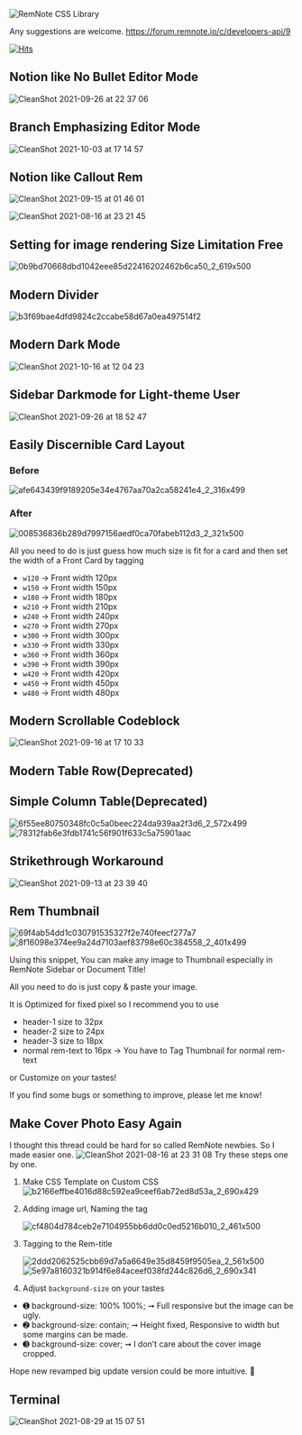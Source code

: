 ![RemNote CSS Library](https://user-images.githubusercontent.com/56161102/134761779-cd39ce14-3ea5-433f-9a14-d642f52c7e5e.png)

Any suggestions are welcome.
https://forum.remnote.io/c/developers-api/9

[![Hits](https://hits.seeyoufarm.com/api/count/incr/badge.svg?url=https%3A%2F%2Fgithub.com%2Fbrowneyedsoul%2FRemNote-CSS-Library&count_bg=%23282A27&title_bg=%23555555&icon=&icon_color=%23E7E7E7&title=Visit&edge_flat=false)](https://hits.seeyoufarm.com)

## Notion like No Bullet Editor Mode
![CleanShot 2021-09-26 at 22 37 06](https://user-images.githubusercontent.com/56161102/134810445-378b6e6f-cd62-4a50-a6ea-76b6b04c324c.png)

## Branch Emphasizing Editor Mode
![CleanShot 2021-10-03 at 17 14 57](https://user-images.githubusercontent.com/56161102/135745657-5daffdc3-6e95-4bc8-9bd3-14619397be0f.png)



## Notion like Callout Rem
![CleanShot 2021-09-15 at 01 46 01](https://user-images.githubusercontent.com/56161102/133299689-ec0a686b-7377-4871-bf7a-2c49e7e3a62e.gif)

![CleanShot 2021-08-16 at 23 21 45](https://user-images.githubusercontent.com/56161102/129578910-f5bdf063-dc52-400d-97ff-5a327fa00819.png)

## Setting for image rendering Size Limitation Free
![0b9bd70668dbd1042eee85d22416202462b6ca50_2_619x500](https://user-images.githubusercontent.com/56161102/133884643-7d81d70e-0158-4da2-95a7-80efcce911cd.jpg)



## Modern Divider
![b3f69bae4dfd9824c2ccabe58d67a0ea497514f2](https://user-images.githubusercontent.com/56161102/129580147-c0507bcc-a4d1-4522-b48d-d7efdf831e0f.gif)

## Modern Dark Mode
![CleanShot 2021-10-16 at 12 04 23](https://user-images.githubusercontent.com/56161102/137571467-62a071e9-43b6-42c7-8f75-7046d541ccb1.png)


## Sidebar Darkmode for Light-theme User
![CleanShot 2021-09-26 at 18 52 47](https://user-images.githubusercontent.com/56161102/134802986-1db76d66-b057-49bf-8121-5933c66f7466.png)

## Easily Discernible Card Layout
### Before
![afe643439f9189205e34e4767aa70a2ca58241e4_2_316x499](https://user-images.githubusercontent.com/56161102/138022974-d68efaac-8239-4703-a654-9a5fe7ed49cd.png)

### After
![008536836b289d7997156aedf0ca70fabeb112d3_2_321x500](https://user-images.githubusercontent.com/56161102/138022984-a284f8ec-2e10-4de9-aa8b-923ee58483c6.png)

All you need to do is just guess how much size is fit for a card and then set the width of a Front Card by tagging

- `w120` → Front width 120px
- `w150` → Front width 150px
- `w180` → Front width 180px
- `w210` → Front width 210px
- `w240` → Front width 240px
- `w270` → Front width 270px
- `w300` → Front width 300px
- `w330` → Front width 330px
- `w360` → Front width 360px
- `w390` → Front width 390px
- `w420` → Front width 420px
- `w450` → Front width 450px
- `w480` → Front width 480px


## Modern Scrollable Codeblock
![CleanShot 2021-09-16 at 17 10 33](https://user-images.githubusercontent.com/56161102/133575648-e3b0311d-da26-4123-b4b2-79bf0a2028af.png)


## Modern Table Row(Deprecated)



## Simple Column Table(Deprecated)
![6f55ee80750348fc0c5a0beec224da939aa2f3d6_2_572x499](https://user-images.githubusercontent.com/56161102/129581987-d9833334-3031-43c1-88fa-1cb3d1820238.png)
![78312fab6e3fdb1741c56f901f633c5a75901aac](https://user-images.githubusercontent.com/56161102/129582005-5bd6eccf-6553-43f5-8753-8e0e66e91673.gif)



## Strikethrough Workaround
![CleanShot 2021-09-13 at 23 39 40](https://user-images.githubusercontent.com/56161102/133104105-d94817c9-0ff9-4fdb-b221-da2d8a5c7d50.png)




## Rem Thumbnail
![69f4ab54dd1c030791535327f2e740feecf277a7](https://user-images.githubusercontent.com/56161102/129581292-e4fd666b-4ead-4411-b9ec-1cb4831fc80e.gif)
![8f16098e374ee9a24d7103aef83798e60c384558_2_401x499](https://user-images.githubusercontent.com/56161102/129581310-86760ddf-23f6-47cf-9061-67bbdcc16f29.png)

Using this snippet, You can make any image to Thumbnail especially in RemNote Sidebar or Document Title!

All you need to do is just copy & paste your image.

It is Optimized for fixed pixel so I recommend you to use
- header-1 size to 32px
- header-2 size to 24px
- header-3 size to 18px
- normal rem-text to 16px → You have to Tag Thumbnail for normal rem-text

or Customize on your tastes!

If you find some bugs or something to improve, please let me know!




## Make Cover Photo Easy Again
I thought this thread could be hard for so called RemNote newbies.
So I made easier one.
![CleanShot 2021-08-16 at 23 31 08](https://user-images.githubusercontent.com/56161102/129580369-0efa006b-3042-4af3-b514-d6a32fb60938.png)
Try these steps one by one.

 1. Make CSS Template on Custom CSS
	![b2166effbe4016d88c592ea9ceef6ab72ed8d53a_2_690x429](https://user-images.githubusercontent.com/56161102/129580692-22c7710d-af5c-4939-b44b-a8857493965d.png)

 2. Adding image url, Naming the tag

	 ![cf4804d784ceb2e7104955bb6dd0c0ed5216b010_2_461x500](https://user-images.githubusercontent.com/56161102/129580723-950620ac-7077-4cee-9f52-79329713f98a.jpeg)

 3. Tagging to the Rem-title
 
	![2ddd2062525cbb69d7a5a6649e35d8459f9505ea_2_561x500](https://user-images.githubusercontent.com/56161102/129580757-d230aa8c-537e-4965-8c9d-931862c51e58.jpeg)
  	![5e97a8160321b914f6e84aceef038fd244c826d6_2_690x341](https://user-images.githubusercontent.com/56161102/129580770-bab49a86-f72c-4313-b172-4d3a4e1d383e.jpeg)

 4. Adjust `background-size` on your tastes
 - ➊ background-size: 100% 100%; ➞ Full responsive but the image can be ugly.
 - ➋ background-size: contain; ➞ Height fixed, Responsive to width but some margins can be made.
 - ➌ background-size: cover; ➞ I don’t care about the cover image cropped.

Hope new revamped big update version could be more intuitive. :slightly_smiling_face:

## Terminal
![CleanShot 2021-08-29 at 15 07 51](https://user-images.githubusercontent.com/56161102/131240536-c039347c-3fce-4cc4-a568-048606a4d383.png)


